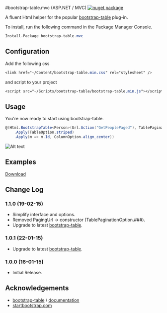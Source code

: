 #bootstrap-table.mvc (ASP.NET / MVC) [![nuget package](https://img.shields.io/nuget/v/bootstrap-table.mvc.png?style=flat-square)](https://www.nuget.org/profiles/simonray)

A fluent Html helper for the popular [bootstrap-table](https://github.com/wenzhixin/bootstrap-table) plug-in.

To install, run the following command in the Package Manager Console.

```csharp
Install-Package bootstrap-table.mvc
```

## Configuration
Add the following css

```css
<link href="~/Content/bootstrap-table.min.css" rel="stylesheet" />
```

and script to your project
```css
<script src="~/Scripts/bootstrap-table/bootstrap-table.min.js"></script>
```
>

## Usage
You're now ready to start using bootstrap-table.

```csharp
@(Html.BootstrapTable<Person>(Url.Action("GetPeoplePaged"), TablePaginationOption.server)
    .Apply(TableOption.striped)
    .Apply(m => m.Id, ColumnOption.align_center))
```

![Alt text](http://s16.postimg.org/lviy334g5/screenshot.png "screenshot")

## Examples
[Download](http://github.com/simonray/bootstrap-table.mvc/zipball/master/)

## Change Log

### 1.1.0 (19-02-15)
* Simplify interface and options.
* Removed PagingUrl -> constructor (TablePaginationOption.###).
* Upgrade to latest [bootstrap-table](https://github.com/wenzhixin/bootstrap-table).

### 1.0.1 (22-01-15)
* Upgrade to latest [bootstrap-table](https://github.com/wenzhixin/bootstrap-table).

### 1.0.0 (16-01-15)
* Initial Release.

## Acknowledgements

* [bootstrap-table](https://github.com/wenzhixin/bootstrap-table) / [documentation](http://bootstrap-table.wenzhixin.net.cn/)
* [startbootstrap.com](http://startbootstrap.com)
